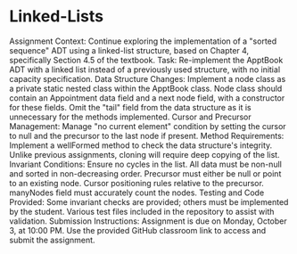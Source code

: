 # Linked-Lists
Assignment Context: Continue exploring the implementation of a "sorted sequence" ADT using a linked-list structure, based on Chapter 4, specifically Section 4.5 of the textbook.
Task: Re-implement the ApptBook ADT with a linked list instead of a previously used structure, with no initial capacity specification.
Data Structure Changes:
Implement a node class as a private static nested class within the ApptBook class.
Node class should contain an Appointment data field and a next node field, with a constructor for these fields.
Omit the "tail" field from the data structure as it is unnecessary for the methods implemented.
Cursor and Precursor Management:
Manage "no current element" condition by setting the cursor to null and the precursor to the last node if present.
Method Requirements:
Implement a wellFormed method to check the data structure's integrity.
Unlike previous assignments, cloning will require deep copying of the list.
Invariant Conditions:
Ensure no cycles in the list.
All data must be non-null and sorted in non-decreasing order.
Precursor must either be null or point to an existing node.
Cursor positioning rules relative to the precursor.
manyNodes field must accurately count the nodes.
Testing and Code Provided:
Some invariant checks are provided; others must be implemented by the student.
Various test files included in the repository to assist with validation.
Submission Instructions:
Assignment is due on Monday, October 3, at 10:00 PM.
Use the provided GitHub classroom link to access and submit the assignment.
